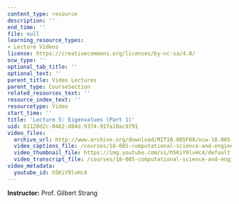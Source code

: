 ```yaml
---
content_type: resource
description: ''
end_time: ''
file: null
learning_resource_types:
- Lecture Videos
license: https://creativecommons.org/licenses/by-nc-sa/4.0/
ocw_type: ''
optional_tab_title: ''
optional_text: ''
parent_title: Video Lectures
parent_type: CourseSection
related_resources_text: ''
resource_index_text: ''
resourcetype: Video
start_time: ''
title: 'Lecture 5: Eigenvalues (Part 1)'
uid: 61120d2c-0462-d84d-9374-91fa10ac9791
video_files:
  archive_url: http://www.archive.org/download/MIT18.085F08/ocw-18.085-f08-lec05_300k.mp4
  video_captions_file: /courses/18-085-computational-science-and-engineering-i-fall-2008/27868d9b319c53abafe2a9844618ebce_h5KiY9lvHc4.vtt
  video_thumbnail_file: https://img.youtube.com/vi/h5KiY9lvHc4/default.jpg
  video_transcript_file: /courses/18-085-computational-science-and-engineering-i-fall-2008/6eb7812937a25bb264c977a1ceac3b98_h5KiY9lvHc4.pdf
video_metadata:
  youtube_id: h5KiY9lvHc4
---
```


**Instructor:** Prof. Gilbert Strang

